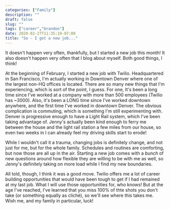 ```yaml
---
categories: ["Family"]
description: ""
draft: false
slug: ""
tags: ["career","brandon"]
date: 2020-02-27T11:35:19-07:00
title: "So - I got a new job..."
---
```


It doesn't happen very often, thankfully, but I started a new job this month! It also doesn't happen very often that I blog about myself. Both good things, I think!

At the beginning of February, I started a new job with Twilio. Headquartered in San Francisco, I'm actually working in Downtown Denver where one of the largest non-HQ offices is located. There are so many new things that I'm experiencing, which is sort of the point, I guess. For one, It's been a long time since I've worked at a company with more than 500 employees (Twilio has ~3000). Also, it's been a LONG time since I've worked downtown anywhere, and the first time I've worked in downtown Denver. The obvious complication is commuting, which is something I'm still experimenting with. Denver is progressive enough to have a Light Rail system, which I've been taking advantage of. Jenny's actually been kind enough to ferry me between the house and the light rail station a few miles from our house, so even two weeks in I can already feel my driving skills start to erode!

While I wouldn't call it a trauma, changing jobs is definitely change, and not just for me, but for the whole family. Schedules and routines are comforting, but now those are all up in the air. Starting a new job comes with a _bunch_ of new questions around how flexible they are willing to be with me as well, so Jenny's definitely taking on more load while I find my new boundaries.

All told, though, I think it was a good move. Twilio offers me a lot of career building opportunities that would have been tough to get if I had remained at my last job. What I will use those opportunities for, who knows! But at the age I've reached, I've learned that you miss 100% of thte shots you don't take (or something equally as cliché), so we'll see where this takes me. Wish me, and my family in particular, luck!
